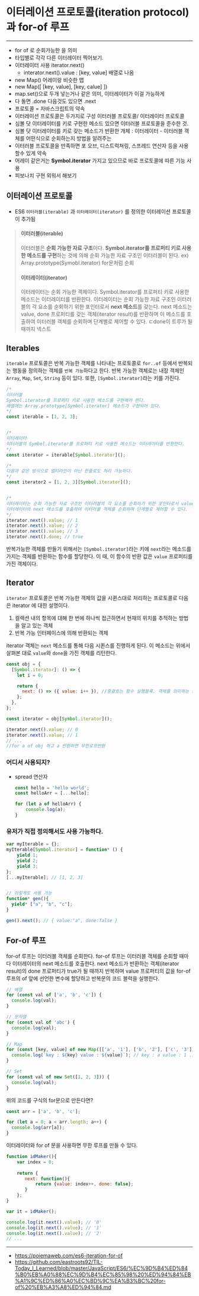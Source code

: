 # 이터레이션 프로토콜(iteration protocol)과 for-of 루프
---
- for of 로 순회가능한 을 의미 
- 타입별로 각각 다른 이터레이터 찍어보기.
- 이터레이터 사용 iterator.next()
    - interator.next().value : [key, value] 배열로 나옴
- new Map() 어레이랑 비슷한 맵 
- new Map([
    [key, value],
    [key, calue]
    ])
- map.set()으로 두개 넣는거나 같은 의미, 이터레이터가 이걸 가능하게 
- 다 돌면 .done 다음것도 있으면 .next
- 프로토콜 = 자바스크립트의 약속
- 이터레이션 프로토콜은 두가지로 구성 이터러블 프로토콜/ 이터레이터 프로토콜  
- 심볼 닷 이터레이터를 키로 구현한 메소드 있으면 이터러블 프로토콜을 준수한 것.
- 심볼 닷 이터레이터를 키로 갖는 메소드가 반환한 개체 : 이터레이터 - 이터러블 객체를 어떤식으로 순회하는지 방법을 알려주는
- 이터러블 프로토콜을 만족하면 포 오브, 디스트럭쳐링, 스프레드 연산자 등을 사용할수 있게 약속
- 어레이 같은거는 **Symbol.iterator** 가지고 있으므로 바로 프로토콜에 따른 기능 사용
- 피보나치 구현 외워서 해보기


## 이터레이션 프로토콜

- ES6 `이터러블(iterable)` 과 `이터레이터(iterator)` 를 정의한 이터레이션 프로토콜이 추가됨

> #### 이터러블(iterable)
> 
> 이터러블은 **순회 가능한 자료 구조**이다. **Symbol.iterator를 프로퍼티 키로 사용한 메소드를 구현**하는 것에 의해 순회 가능한 자료 구조인 이터러블이 된다.
 ex) Array.prototype(Symobl.iterator)
 for문처럼 순회 
> #### 이터레이터(iterator)
>
> 이터레이터는 순회 가능한 객체이다. Symbol.iterator를 프로퍼티 키로 사용한 메소드는 이터레이터를 반환한다. 이터레이터는 순회 가능한 자료 구조인 이터러블의 각 요소를 순회하기 위한 포인터로서 **next 메소드**를 갖는다. next 메소드는 value, done 프로퍼티를 갖는 객체(iterator result)를 반환하며 이 메소드를 호출하여 이터러블 객체를 순회하며 단계별로 제어할 수 있다.
ㄷdone이 트루가 될때까지 넥스트
 

## Iterables

`iterable` 프로토콜은 반복 가능한 객체를 나타내는 프로토콜로 `for..of` 등에서 반복되는 행동을 정의하는 객체를 `반복 가능`하다고 한다.
반복 가능한 객체로는 내장 객체인 `Array`, `Map`, `Set`, `String` 등이 있다. 또한, `[Symbol.iterator]`라는 키를 가진다.

```javascript
/*
이터러블
Symbol.iterator를 프로퍼티 키로 사용한 메소드를 구현해야 한다.
배열에는 Array.prototype[Symbol.iterator] 메소드가 구현되어 있다.
*/
const iterable = [1, 2, 3];


/*
이터레이터
이터러블의 Symbol.iterator를 프로퍼티 키로 사용한 메소드는 이터레이터를 반환한다.
*/
const iterator = iterable[Symbol.iterator]();

/*
다음과 같은 방식으로 멀티라인이 아닌 한줄로도 처리 가능하다.
*/
const iterator2 = [1, 2, 3][Symbol.iterator]();


/*
이터레이터는 순회 가능한 자료 구조인 이터러블의 각 요소를 순회하기 위한 포인터로서 value, done 프로퍼티를 갖는 객체(iterator result)를 반환하는 next 메소드를 갖는 객체이다.
이터레이터의 next 메소드를 호출하여 이터러블 객체를 순회하며 단계별로 제어할 수 있다.
*/
iterator.next().value; // 1
iterator.next().value; // 2
iterator.next().value; // 3
iterator.next().done; // true
```

반복가능한 객체를 만들기 위해서는 `[Symbol.iterator]`라는 키에 `next`라는 메소드를 가지는 객체를 반환하는 함수를 할당한다. 이 때, 이 함수의 반환 값은 `value` 프로퍼티를 가진 객체이다.



## Iterator

`iterator` 프로토콜은 반복 가능한 객체의 값을 시퀸스대로 처리하는 프로토콜로 다음은 iterator 에 대한 설명이다.

1. 컬렉션 내의 항목에 대해 한 번에 하나씩 접근하면서 현재의 위치를 추적하는 방법을 알고 있는 객체
2. 반복 가능 인터페이스에 의해 반환되는 객체

iterator 객체는 `next` 메소드를 통해 다음 시퀸스를 진행하게 된다. 이 메소드는 위에서 살펴본 대로 `value`와 `done`을 가진 객체를 리턴한다.

```javascript
const obj = {
  [Symbol.iterator]: () => {
    let i = 0;

    return {
      next: () => ({ value: i++ }), //중괄호는 함수 실행블록. 객체를 의미하는 중괄호를 반환할 때 소괄호로 감싸야함 
    };
  },
};

const iterator = obj[Symbol.iterator]();

iterator.next().value; // 0
iterator.next().value; // 1
// ...
//for a of obj 하고 a 반환하면 무한로프반환 
```



### 어디서 사용되지?

- spread 연산자

  ```javascript
  const hello = 'hello world';
  const helloArr = [...hello];
  
  for (let a of helloArr) {
      console.log(a);
  }
  ```



### 유저가 직접 정의해서도 사용 가능하다.

```javascript
var myIterable = {};
myIterable[Symbol.iterator] = function* () {
    yield 1;
    yield 2;
    yield 3;
};
[...myIterable]; // [1, 2, 3]


// 이렇게도 사용 가능
function* gen(){
  yield* ["a", "b", "c"];
}

gen().next(); // { value:"a", done:false }
```



## For-of 루프

for-of 루프는 이터러블 객체를 순회한다. for-of 루프는 이터러블 객체를 순회할 때마다 이터레이터의 next 메소드를 호출한다. next 메소드가 반환하는 객체(iterator result)의 done 프로퍼티가 true가 될 때까지 반복하며 value 프로퍼티의 값을 for-of 루프의 of 앞에 선언한 변수에 할당하고 반복문의 코드 블럭을 실행한다.

```javascript
// 배열
for (const val of ['a', 'b', 'c']) {
  console.log(val);
}

// 문자열
for (const val of 'abc') {
  console.log(val);
}

// Map
for (const [key, value] of new Map([['a', '1'], ['b', '2'], ['c', '3']])) {
  console.log(`key : ${key} value : ${value}`); // key : a value : 1 ...
}

// Set
for (const val of new Set([1, 2, 3])) {
  console.log(val);
}
```

위의 코드를 구식의 for문으로 만든다면?

```javascript
const arr = ['a', 'b', 'c'];

for (let a = 0; a < arr.length; a++) {
  console.log(arr[a]);
}
```

이터레이터와 for of 문을 사용하면 무한 루프를 만들 수 있다.

```javascript
function idMaker(){
    var index = 0;
    
    return {
       next: function(){
           return {value: index++, done: false};
       }
    };
}

var it = idMaker();

console.log(it.next().value); // '0'
console.log(it.next().value); // '1'
console.log(it.next().value); // '2'
// ...
```

---
- https://poiemaweb.com/es6-iteration-for-of
- https://github.com/eastroots92/TIL-Today_I_Learned/blob/master/JavaScript/ES6/%EC%9D%B4%ED%84%B0%EB%A0%88%EC%9D%B4%EC%85%98%20%ED%94%84%EB%A1%9C%ED%86%A0%EC%BD%9C%EA%B3%BC%20for-of%20%EB%A3%A8%ED%94%84.md